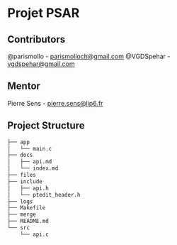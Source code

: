 # Projet PSAR

## Contributors
@parismollo - parismolloch@gmail.com
@VGDSpehar - vgdspehar@gmail.com

## Mentor
Pierre Sens - pierre.sens@lip6.fr

## Project Structure
```bash
├── app
│   └── main.c
├── docs
│   ├── api.md
│   └── index.md
├── files
├── include
│   ├── api.h
│   └── ptedit_header.h
├── logs
├── Makefile
├── merge
├── README.md
└── src
    └── api.c
```